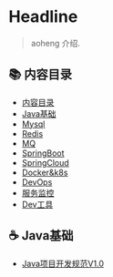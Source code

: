 # Headline

> aoheng 介绍.
>
>
<span id="nav-1"></span>

## 📚 内容目录

- [内容目录](#nav-1)
- [Java基础](/java/spring/Java项目开发规范V1.0.md)
- [Mysql](/java/mysql/MySQL数据库规范V1.0.md)
- [Redis](/java/redis/Rediskey命名规范的设计.md)
- [MQ](/java/mq/SpringBoot的RabbitMQTemplate实战.md)
- [SpringBoot](#nav-6)
- [SpringCloud](#nav-7)
- [Docker&k8s](/devops/docker/Docker快速入门.md)
- [DevOps](/devops/DevOps(阿里)发布策略简介.md)
- [服务监控](/devops/prometheus/Prometheus监控介绍.md)
- [Dev工具](/tool/developer/idea.md)

<span id="nav-2"></span>

## ☕ Java基础

- [Java项目开发规范V1.0](/java/spring/Java项目开发规范V1.0.md)

<span id="nav-3"></span>
